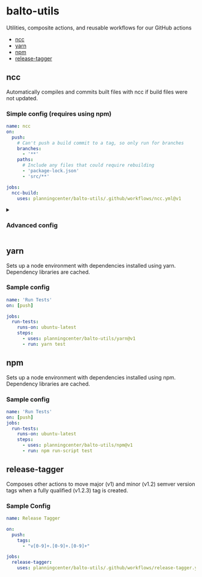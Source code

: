 # balto-utils
Utilities, composite actions, and reusable workflows for our GitHub actions

- [ncc](#ncc)
- [yarn](#yarn)
- [npm](#npm)
- [release-tagger](#release-tagger)

## ncc

Automatically compiles and commits built files with ncc if build files were not
updated.

### Simple config (requires using npm)

```yml
name: ncc
on:
  push:
    # Can't push a build commit to a tag, so only run for branches
    branches:
      - '**'
    paths:
      # Include any files that could require rebuilding
      - 'package-lock.json'
      - 'src/**'

jobs:
  ncc-build:
    uses: planningcenter/balto-utils/.github/workflows/ncc.yml@v1
```
<details>
<summary>
<h3>Advanced config</h3>
</summary>

```yml
name: ncc
on:
  push:
    # Can't push a build commit to a tag, so only run for branches
    branches:
      - '**'
    paths:
      # Include any files that could require rebuilding
      - 'package-lock.json'
      - 'src/**'

jobs:
  build:
    runs-on: ubuntu-latest
    steps:
      - uses: actions/checkout@v3
      - uses: actions/setup-node@v3
      - run: npm ci
      - uses: planningcenter/balto-utils/ncc@v1
        with:
          github_token: ${{ secrets.GITHUB_TOKEN }}
```
</details>

## yarn

Sets up a node environment with dependencies installed using yarn. Dependency libraries
are cached.

### Sample config

```yml
name: 'Run Tests'
on: [push]

jobs:
  run-tests:
    runs-on: ubuntu-latest
    steps:
      - uses: planningcenter/balto-utils/yarn@v1
      - run: yarn test
```

## npm

Sets up a node environment with dependencies installed using npm. Dependency libraries
are cached.

### Sample config

```yml
name: 'Run Tests'
on: [push]
jobs:
  run-tests:
    runs-on: ubuntu-latest
    steps:
      - uses: planningcenter/balto-utils/npm@v1
      - run: npm run-script test
```

## release-tagger

Composes other actions to move major (v1) and minor (v1.2) semver version tags
when a fully qualified (v1.2.3) tag is created.

### Sample Config

```yml
name: Release Tagger

on:
  push:
    tags:
      - "v[0-9]+.[0-9]+.[0-9]+"

jobs:
  release-tagger:
    uses: planningcenter/balto-utils/.github/workflows/release-tagger.yml@v1
```
